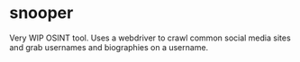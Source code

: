 # snooper

Very WIP OSINT tool. Uses a webdriver to crawl common social media sites and grab usernames and biographies on a username.
